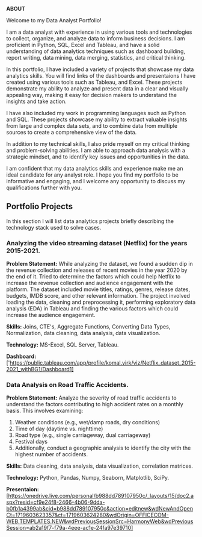 <B>ABOUT</B>

Welcome to my Data Analyst Portfolio!

I am a data analyst with experience in using various tools and technologies to collect, organize, and analyze data to inform business decisions. I am proficient in Python, SQL, Excel and Tableau, and have a solid understanding of data analytics techniques such as dashboard building, report writing, data mining, data merging, statistics, and critical thinking.

In this portfolio, I have included a variety of projects that showcase my data analytics skills. You will find links of the dashboards and presentaions I have created using various tools such as Tableau, and Excel. These projects demonstrate my ability to analyze and present data in a clear and visually appealing way, making it easy for decision makers to understand the insights and take action.

I have also included my work in programming languages such as Python and SQL. These projects showcase my ability to extract valuable insights from large and complex data sets, and to combine data from multiple sources to create a comprehensive view of the data.

In addition to my technical skills, I also pride myself on my critical thinking and problem-solving abilities. I am able to approach data analysis with a strategic mindset, and to identify key issues and opportunities in the data.

I am confident that my data analytics skills and experience make me an ideal candidate for any analyst role. I hope you find my portfolio to be informative and engaging, and I welcome any opportunity to discuss my qualifications further with you.

## Portfolio Projects
In this section I will list data analytics projects briefly describing the technology stack used to solve cases.

### Analyzing the video streaming dataset (Netflix) for the years 2015-2021.

**Problem Statement:** While analyzing the dataset, we found a sudden dip in the revenue collection and releases of recent movies in the year 2020 by the end of it. Tried to determine the factors which could help Netflix to increase the revenue collection and audience engagement with the platform. The dataset included movie titles, ratings, genres, release dates, budgets, IMDB score, and other relevant information. The project involved loading the data, cleaning and preprocessing it, performing exploratory data analysis (EDA) in Tableau and finding the various factors which could increase the audience engagement.

**Skills:** Joins, CTE's, Aggregate Functions, Converting Data Types, Normalization, data cleaning, data analysis, data visualization.

**Technology:** MS-Excel, SQL Server, Tableau.

**Dashboard:** ['https://public.tableau.com/app/profile/komal.virk/viz/Netflix_dataset_2015-2021_withBG1/Dashboard1]


### Data Analysis on Road Traffic Accidents.

**Problem Statement:** Analyze the severity of road traffic accidents to understand the factors contributing to high accident rates on a monthly basis. This involves examining:

1. Weather conditions (e.g., wet/damp roads, dry conditions)
2. Time of day (daytime vs. nighttime)
3. Road type (e.g., single carriageway, dual carriageway)
4. Festival days
5. Additionally, conduct a geographic analysis to identify the city with the highest number of accidents.

**Skills:** Data cleaning, data analysis, data visualization, correlation matrices. 

**Technology:** Python, Pandas, Numpy, Seaborn, Matplotlib, SciPy.

**Presentaion:** [https://onedrive.live.com/personal/b988dd789107950c/_layouts/15/doc2.aspx?resid=cf9e24f8-2466-4b06-9dda-b0fb1a4399ab&cid=b988dd789107950c&action=editnew&wdNewAndOpenCt=1719603623357&ct=1719603624280&wdOrigin=OFFICECOM-WEB.TEMPLATES.NEW&wdPreviousSessionSrc=HarmonyWeb&wdPreviousSession=ab2a19f7-f79a-4eee-ac1e-24fa97e39710]


